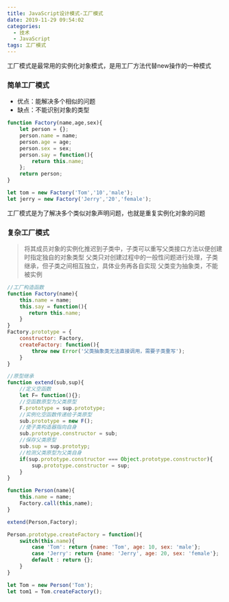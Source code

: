 ```yaml
---
title: JavaScript设计模式-工厂模式
date: 2019-11-29 09:54:02
categories: 
  - 技术
  - JavaScript
tags: 工厂模式
---
```


工厂模式是最常用的实例化对象模式，是用工厂方法代替new操作的一种模式
<!--more-->
### 简单工厂模式
- 优点：能解决多个相似的问题
- 缺点：不能识别对象的类型

```javascript
function Factory(name,age,sex){
    let person = {};
    person.name = name;
    person.age = age;
    person.sex = sex;
    person.say = function(){
        return this.name;
    };
    return person;
}

let tom = new Factory('Tom','10','male');
let jerry = new Factory('Jerry','20','female');
```
工厂模式是为了解决多个类似对象声明问题，也就是重复实例化对象的问题

### 复杂工厂模式
> 将其成员对象的实例化推迟到子类中，子类可以重写父类接口方法以便创建时指定独自的对象类型
> 父类只对创建过程中的一般性问题进行处理，子类继承，但子类之间相互独立，具体业务再各自实现
> 父类变为抽象类，不能被实例

```javascript
//工厂构造函数
function Factory(name){
    this.name = name;
    this.say = function(){
       return this.name;
    }
}
Factory.prototype = {
    constructor: Factory,
    createFactory: function(){
        throw new Error('父类抽象类无法直接调用，需要子类重写');
    }
}

//原型继承
function extend(sub,sup){
    //定义空函数
    let F= function(){};
    //空函数原型为父类原型
    F.prototype = sup.prototype;
    //实例化空函数传递给子类原型
    sub.prototype = new F();
    //使子类构造器指向自身
    sub.prototype.constructor = sub;
    //保存父类原型
    sub.sup = sup.prototyp;
    //检测父类原型为父类自身
    if(sup.prototype.constructor === Object.prototype.constructor){
        sup.prototype.constructor = sup;
    }
}

function Person(name){
    this.name = name;
    Factory.call(this,name);
} 

extend(Person,Factory);

Person.prototype.createFactory = function(){
    switch(this.name){
        case 'Tom': return {name: 'Tom', age: 10, sex: 'male'};
        case 'Jerry': return {name: 'Jerry', age: 20, sex: 'female'};
        default : return {};
    }
}

let Tom = new Person('Tom');
let tom1 = Tom.createFactory();
```